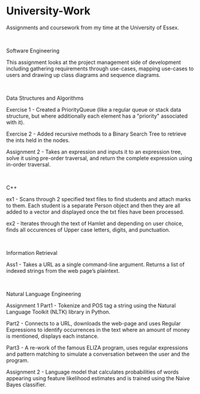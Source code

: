 # University-Work
Assignments and coursework from my time at the University of Essex.




<br/>

Software Engineering

This assignment looks at the project management side of development including gathering requirements through use-cases, mapping use-cases to users and drawing up class diagrams and sequence diagrams.




<br/>

Data Structures and Algorithms

Exercise 1 - Created a PriorityQueue (like a regular queue or stack data structure, but where additionally each element has a "priority" associated with it).

Exercise 2 - Added recursive methods to a Binary Search Tree to retrieve the ints held in the nodes.

Assignment 2 - Takes an expression and inputs it to an expression tree, solve it using pre-order traversal, and return the complete expression using in-order traversal.




<br/>

C++

ex1 - Scans through 2 specified text files to find students and attach marks to them. Each student is a separate Person object and then they are all added to a vector and displayed once the txt files have been processed.

ex2 - Iterates through the text of Hamlet and depending on user choice, finds all occurences of Upper case letters, digits, and punctuation.




<br/>

Information Retrieval

Ass1 -  Takes a URL as a single command-line argument. Returns a list of indexed strings from the web page’s plaintext.




<br/>

Natural Language Engineering

Assignment 1
Part1 - Tokenize and POS tag a string using the Natural Language Toolkit (NLTK) library in Python.

Part2 - Connects to a URL, downloads the web-page and uses Regular Expressions to identify occurrences in the text where an amount of money is mentioned, displays each instance.

Part3 - A re-work of the famous ELIZA program, uses regular expressions and pattern matching to simulate a conversation between the user and the program.


Assignment 2 - Language model that calculates probabilities of words appearing using feature likelihood estimates and is trained using the Naive Bayes classifier.
